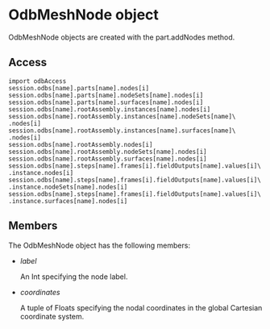 # OdbMeshNode object

OdbMeshNode objects are created with the part.addNodes method.

## Access

```
import odbAccess
session.odbs[name].parts[name].nodes[i]
session.odbs[name].parts[name].nodeSets[name].nodes[i]
session.odbs[name].parts[name].surfaces[name].nodes[i]
session.odbs[name].rootAssembly.instances[name].nodes[i]
session.odbs[name].rootAssembly.instances[name].nodeSets[name]\
.nodes[i]
session.odbs[name].rootAssembly.instances[name].surfaces[name]\
.nodes[i]
session.odbs[name].rootAssembly.nodes[i]
session.odbs[name].rootAssembly.nodeSets[name].nodes[i]
session.odbs[name].rootAssembly.surfaces[name].nodes[i]
session.odbs[name].steps[name].frames[i].fieldOutputs[name].values[i]\
.instance.nodes[i]
session.odbs[name].steps[name].frames[i].fieldOutputs[name].values[i]\
.instance.nodeSets[name].nodes[i]
session.odbs[name].steps[name].frames[i].fieldOutputs[name].values[i]\
.instance.surfaces[name].nodes[i]
```

## Members

The OdbMeshNode object has the following members:

- *label*

  An Int specifying the node label.

- *coordinates*

  A tuple of Floats specifying the nodal coordinates in the global Cartesian coordinate system.